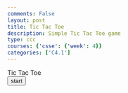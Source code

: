 ```yaml
---
comments: False
layout: post
title: Tic Tac Toe
description: Simple Tic Tac Toe game
type: ccc
courses: {'csse': {'week': 4}}
categories: ['C4.1']
---
```

<style>
    .show{
        display: block;
    }
    .hide{
        display: none;
    }
    .flex{
        display: flex;
        flex-direction: row;
    }
    .box{
        width: 50px;
        height: 50px;
        font-size: 100%;
    }
</style>

<h>Tic Tac Toe</h>
<button id="show" class="show" onClick="start()">start</button>
<div id="hide" class="hide">
    <div class="flex">
        <button id=1 class="box" onClick="check(this.id)"></button>
        <button id=2 class="box" onClick="check(this.id)"></button>
        <button id=3 class="box" onClick="check(this.id)"></button>
    </div>
    <div class="flex">
        <button id=4 class="box" onClick="check(this.id)"></button>
        <button id=5 class="box" onClick="check(this.id)"></button>
        <button id=6 class="box" onClick="check(this.id)"></button>
    </div>
    <div class="flex">
        <button id=7 class="box" onClick="check(this.id)"></button>
        <button id=8 class="box" onClick="check(this.id)"></button>
        <button id=9 class="box" onClick="check(this.id)"></button>
    </div>
</div>
<p id="text"></p>

<script>
    const board = new Array(10);
    var turn = false;
    function start(){
        document.getElementById("show").setAttribute("class", "hide");
        document.getElementById("hide").setAttribute("class", "show");
        document.getElementById("text").innerText = "";
        for (let i = 1; i < 10; i++) {
            document.getElementById(i).innerText = "";
        }
        board.length = 0;
        board = new Array(10);
    }
    function check(p){
        if (typeof board[p] !== "undefined"){return;};
        turn = !turn;
        board[p] = turn;
        document.getElementById(p).innerText = String(turn).replace("true","X").replace("false","O");
        if ((board[1] == board[2] && board[1] == board[3] && !(board[1]==undefined))||//row 1
            (board[4] == board[5] && board[4] == board[6] && !(board[4]==undefined))||//row 2
            (board[7] == board[8] && board[7] == board[9] && !(board[7]==undefined))||//row 3
            (board[1] == board[4] && board[1] == board[7] && !(board[1]==undefined))||//col 1
            (board[2] == board[5] && board[2] == board[8] && !(board[2]==undefined))||//col 2
            (board[3] == board[6] && board[3] == board[9] && !(board[3]==undefined))||//col 3
            (board[1] == board[5] && board[1] == board[9] && !(board[1]==undefined))||//dia 1
            (board[3] == board[5] && board[3] == board[7] && !(board[3]==undefined))){//dia 2
                document.getElementById("show").setAttribute("class", "show");
                document.getElementById("hide").setAttribute("class", "hide");
                document.getElementById("text").innerText = String(turn).replace("true","Player 1 ").replace("false","Player 2 ")+"wins!";
                return;
            }
        for (let i = 1; i < 10; i++) {
            if (typeof board[i] == "undefined"){return;};
        }
        document.getElementById("show").setAttribute("class", "show");
        document.getElementById("hide").setAttribute("class", "hide");
        document.getElementById("text").innerText = "Tie";
    }
</script>